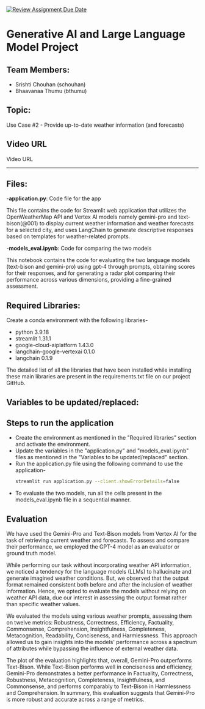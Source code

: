 [![Review Assignment Due Date](https://classroom.github.com/assets/deadline-readme-button-24ddc0f5d75046c5622901739e7c5dd533143b0c8e959d652212380cedb1ea36.svg)](https://classroom.github.com/a/FF1Kikho)

# Generative AI and Large Language Model Project

## Team Members:
- Srishti Chouhan (schouhan)
- Bhaavanaa Thumu (bthumu)

## Topic: 
Use Case #2 - Provide up-to-date weather information (and forecasts)

## Video URL
Video URL

---

## Files:

-**application.py**: Code file for the app

This file contains the code for Streamlit web application that utilizes the OpenWeatherMap API and Vertex AI models namely gemini-pro and text-bison(@001) to display current weather information and weather forecasts for a selected city, and uses LangChain to generate descriptive responses based on templates for weather-related prompts.

-**models_eval.ipynb**: Code for comparing the two models

This notebook contains the code for evaluating the two language models (text-bison and gemini-pro) using gpt-4 through prompts, obtaining scores for their responses, and for generating a radar plot comparing their performance across various dimensions, providing a fine-grained assessment.


## Required Libraries:

Create a conda environment with the following libraries-
- python 3.9.18
- streamlit 1.31.1
- google-cloud-aiplatform 1.43.0
- langchain-google-vertexai 0.1.0
- langchain 0.1.9

The detailed list of all the libraries that have been installed while installing these main libraries are present in the requirements.txt file on our project GitHub.


## Variables to be updated/replaced:



## Steps to run the application
- Create the environment as mentioned in the "Required libraries" section and activate the environment.
- Update the variables in the "application.py" and "models_eval.ipynb" files as mentioned in the "Variables to be updated/replaced" section.
- Run the application.py file using the following command to use the application-
  ```bash
  streamlit run application.py --client.showErrorDetails=false
- To evaluate the two models, run all the cells present in the models_eval.ipynb file in a sequential manner.


## Evaluation
We have used the Gemini-Pro and Text-Bison models from Vertex AI for the task of retrieving current weather and forecasts. To assess and compare their performance, we employed the GPT-4 model as an evaluator or ground truth model. 

While performing our task without incorporating weather API information, we noticed a tendency for the language models (LLMs) to hallucinate and generate imagined weather conditions. But, we observed that the output format remained consistent both before and after the inclusion of weather information. Hence, we opted to evaluate the models without relying on weather API data, due our interest in assessing the output format rather than specific weather values.

We evaluated the models using various weather prompts, assessing them on twelve metrics: Robustness, Correctness, Efficiency, Factuality, Commonsense, Comprehension, Insightfulness, Completeness, Metacognition, Readability, Conciseness, and Harmlessness. This approach allowed us to gain insights into the models' performance across a spectrum of attributes while bypassing the influence of external weather data.



The plot of the evaluation highlights that, overall, Gemini-Pro outperforms Text-Bison. While Text-Bison performs well in conciseness and efficiency, Gemini-Pro demonstrates a better performance in Factuality, Correctness, Robustness, Metacognition, Completeness, Insightfulness, and Commonsense, and performs comparably to Text-Bison in Harmlessness and Comprehension. In summary, this evaluation suggests that Gemini-Pro is more robust and accurate across a range of metrics.
